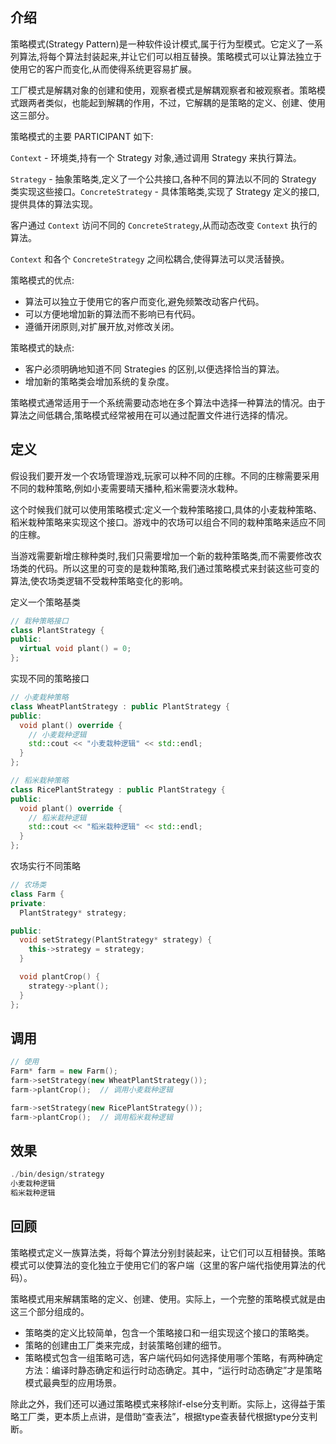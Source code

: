 <!--
 * @Description: 
 * @version: 
 * @Author: 莫邪
 * @Date: 2023-10-26 11:18:52
 * @LastEditors: 莫邪
 * @LastEditTime: 2023-10-26 11:18:53
-->
## 介绍

策略模式(Strategy Pattern)是一种软件设计模式,属于行为型模式。它定义了一系列算法,将每个算法封装起来,并让它们可以相互替换。策略模式可以让算法独立于使用它的客户而变化,从而使得系统更容易扩展。

工厂模式是解耦对象的创建和使用，观察者模式是解耦观察者和被观察者。策略模式跟两者类似，也能起到解耦的作用，不过，它解耦的是策略的定义、创建、使用这三部分。

策略模式的主要 PARTICIPANT 如下:

`Context` - 环境类,持有一个 Strategy 对象,通过调用 Strategy 来执行算法。

`Strategy` - 抽象策略类,定义了一个公共接口,各种不同的算法以不同的 Strategy 类实现这些接口。`ConcreteStrategy` - 具体策略类,实现了 Strategy 定义的接口,提供具体的算法实现。

客户通过 `Context` 访问不同的 `ConcreteStrategy`,从而动态改变 `Context` 执行的算法。

`Context` 和各个 `ConcreteStrategy` 之间松耦合,使得算法可以灵活替换。

策略模式的优点:

- 算法可以独立于使用它的客户而变化,避免频繁改动客户代码。
- 可以方便地增加新的算法而不影响已有代码。
- 遵循开闭原则,对扩展开放,对修改关闭。

策略模式的缺点:

- 客户必须明确地知道不同 Strategies 的区别,以便选择恰当的算法。
- 增加新的策略类会增加系统的复杂度。

策略模式通常适用于一个系统需要动态地在多个算法中选择一种算法的情况。由于算法之间低耦合,策略模式经常被用在可以通过配置文件进行选择的情况。

## 定义

假设我们要开发一个农场管理游戏,玩家可以种不同的庄稼。不同的庄稼需要采用不同的栽种策略,例如小麦需要晴天播种,稻米需要浇水栽种。

这个时候我们就可以使用策略模式:定义一个栽种策略接口,具体的小麦栽种策略、稻米栽种策略来实现这个接口。游戏中的农场可以组合不同的栽种策略来适应不同的庄稼。

当游戏需要新增庄稼种类时,我们只需要增加一个新的栽种策略类,而不需要修改农场类的代码。所以这里的可变的是栽种策略,我们通过策略模式来封装这些可变的算法,使农场类逻辑不受栽种策略变化的影响。

定义一个策略基类

```cpp
// 栽种策略接口
class PlantStrategy {
public:
  virtual void plant() = 0; 
};
```

实现不同的策略接口

```cpp
// 小麦栽种策略  
class WheatPlantStrategy : public PlantStrategy {
public:
  void plant() override {
    // 小麦栽种逻辑
    std::cout << "小麦栽种逻辑" << std::endl;
  }
};

// 稻米栽种策略
class RicePlantStrategy : public PlantStrategy {
public:
  void plant() override {
    // 稻米栽种逻辑
    std::cout << "稻米栽种逻辑" << std::endl;
  }  
};
```

农场实行不同策略

```cpp
// 农场类
class Farm {
private:
  PlantStrategy* strategy; 

public:
  void setStrategy(PlantStrategy* strategy) {
    this->strategy = strategy;
  }

  void plantCrop() {
    strategy->plant(); 
  }
};
```

## 调用

```cpp
// 使用
Farm* farm = new Farm();
farm->setStrategy(new WheatPlantStrategy());
farm->plantCrop();  // 调用小麦栽种逻辑

farm->setStrategy(new RicePlantStrategy());
farm->plantCrop();  // 调用稻米栽种逻辑
```

## 效果

```cpp
./bin/design/strategy
小麦栽种逻辑
稻米栽种逻辑
```

## 回顾

策略模式定义一族算法类，将每个算法分别封装起来，让它们可以互相替换。策略模式可以使算法的变化独立于使用它们的客户端（这里的客户端代指使用算法的代码）。

策略模式用来解耦策略的定义、创建、使用。实际上，一个完整的策略模式就是由这三个部分组成的。

- 策略类的定义比较简单，包含一个策略接口和一组实现这个接口的策略类。
- 策略的创建由工厂类来完成，封装策略创建的细节。
- 策略模式包含一组策略可选，客户端代码如何选择使用哪个策略，有两种确定方法：编译时静态确定和运行时动态确定。其中，“运行时动态确定”才是策略模式最典型的应用场景。

除此之外，我们还可以通过策略模式来移除if-else分支判断。实际上，这得益于策略工厂类，更本质上点讲，是借助“查表法”，根据type查表替代根据type分支判断。